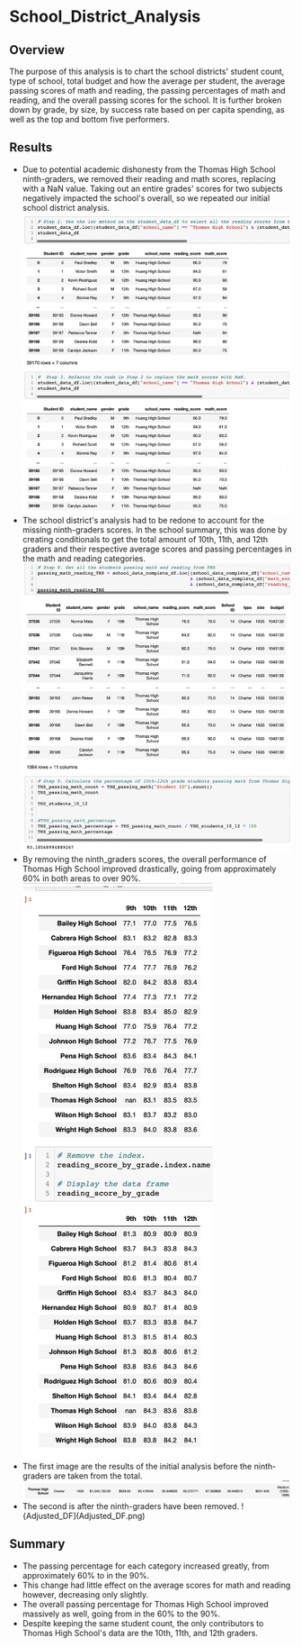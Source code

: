 # School_District_Analysis

## Overview
The purpose of this analysis is to chart the school districts' student count, type of school, total budget and how the average per student, the average passing scores of math and reading, the passing percentages of math and reading, and the overall passing scores for the school. It is further broken down by grade, by size, by success rate based on per capita spending, as well as the top and bottom five performers.

## Results
* Due to potential academic dishonesty from the Thomas High School ninth-graders, we removed their reading and math scores, replacing with a NaN value. Taking out an entire grades' scores for two subjects negatively impacted the school's overall, so we repeated our initial school district analysis. ![THS_Replaced_Grades](THS_Replaced_Grades.png)
* The school district's analysis had to be redone to account for the missing ninth-graders scores. In the school summary, this was done by creating conditionals to get the total amount of 10th, 11th, and 12th graders and their respective average scores and passing percentages in the math and reading categories.![THS_10_12_Scores](THS_10_12_Scores.png)
* By removing the ninth_graders scores, the overall performance of Thomas High School improved drastically, going from approximately 60% in both areas to over 90%. ![Reading_Scores_by_Grade](Reading_Scores_by_Grade.png)
* The first image are the results of the initial analysis before the ninth-graders are taken from the total. ![OG_DF](OG_DF.png)
* The second is after the ninth-graders have been removed. !{Adjusted_DF](Adjusted_DF.png)

## Summary
* The passing percentage for each category increased greatly, from approximately 60% to in the 90%.
* This change had little effect on the average scores for math and reading however, decreasing only slightly.
* The overall passing percentage for Thomas High School improved massively as well, going from in the 60% to the 90%.
* Despite keeping the same student count, the only contributors to Thomas High School's data are the 10th, 11th, and 12th graders.

